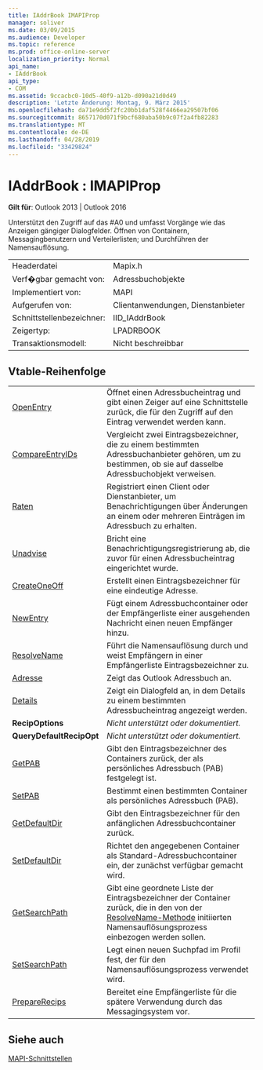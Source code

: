 ```yaml
---
title: IAddrBook IMAPIProp
manager: soliver
ms.date: 03/09/2015
ms.audience: Developer
ms.topic: reference
ms.prod: office-online-server
localization_priority: Normal
api_name:
- IAddrBook
api_type:
- COM
ms.assetid: 9ccacbc0-10d5-40f9-a12b-d090a21d0d49
description: 'Letzte Änderung: Montag, 9. März 2015'
ms.openlocfilehash: da71e9dd5f2fc20bb1daf528f4466ea29507bf06
ms.sourcegitcommit: 8657170d071f9bcf680aba50b9c07f2a4fb82283
ms.translationtype: MT
ms.contentlocale: de-DE
ms.lasthandoff: 04/28/2019
ms.locfileid: "33429824"
---
```

# <a name="iaddrbook--imapiprop"></a>IAddrBook : IMAPIProp

  
  
**Gilt für**: Outlook 2013 | Outlook 2016 
  
Unterstützt den Zugriff auf das #A0 und umfasst Vorgänge wie das Anzeigen gängiger Dialogfelder. Öffnen von Containern, Messagingbenutzern und Verteilerlisten; und Durchführen der Namensauflösung.
  
|||
|:-----|:-----|
|Headerdatei  <br/> |Mapix.h  <br/> |
|Verf�gbar gemacht von:  <br/> |Adressbuchobjekte  <br/> |
|Implementiert von:  <br/> |MAPI  <br/> |
|Aufgerufen von:  <br/> |Clientanwendungen, Dienstanbieter  <br/> |
|Schnittstellenbezeichner:  <br/> |IID_IAddrBook  <br/> |
|Zeigertyp:  <br/> |LPADRBOOK  <br/> |
|Transaktionsmodell:  <br/> |Nicht beschreibbar  <br/> |
   
## <a name="vtable-order"></a>Vtable-Reihenfolge

|||
|:-----|:-----|
|[OpenEntry](iaddrbook-openentry.md) <br/> |Öffnet einen Adressbucheintrag und gibt einen Zeiger auf eine Schnittstelle zurück, die für den Zugriff auf den Eintrag verwendet werden kann.  <br/> |
|[CompareEntryIDs](iaddrbook-compareentryids.md) <br/> |Vergleicht zwei Eintragsbezeichner, die zu einem bestimmten Adressbuchanbieter gehören, um zu bestimmen, ob sie auf dasselbe Adressbuchobjekt verweisen.  <br/> |
|[Raten](iaddrbook-advise.md) <br/> |Registriert einen Client oder Dienstanbieter, um Benachrichtigungen über Änderungen an einem oder mehreren Einträgen im Adressbuch zu erhalten.  <br/> |
|[Unadvise](iaddrbook-unadvise.md) <br/> |Bricht eine Benachrichtigungsregistrierung ab, die zuvor für einen Adressbucheintrag eingerichtet wurde.  <br/> |
|[CreateOneOff](iaddrbook-createoneoff.md) <br/> |Erstellt einen Eintragsbezeichner für eine eindeutige Adresse.  <br/> |
|[NewEntry](iaddrbook-newentry.md) <br/> |Fügt einem Adressbuchcontainer oder der Empfängerliste einer ausgehenden Nachricht einen neuen Empfänger hinzu.  <br/> |
|[ResolveName](iaddrbook-resolvename.md) <br/> |Führt die Namensauflösung durch und weist Empfängern in einer Empfängerliste Eintragsbezeichner zu.  <br/> |
|[Adresse](iaddrbook-address.md) <br/> |Zeigt das Outlook Adressbuch an.  <br/> |
|[Details](iaddrbook-details.md) <br/> |Zeigt ein Dialogfeld an, in dem Details zu einem bestimmten Adressbucheintrag angezeigt werden.  <br/> |
|**RecipOptions** <br/> | *Nicht unterstützt oder dokumentiert.*  <br/> |
|**QueryDefaultRecipOpt** <br/> | *Nicht unterstützt oder dokumentiert.*  <br/> |
|[GetPAB](iaddrbook-getpab.md) <br/> |Gibt den Eintragsbezeichner des Containers zurück, der als persönliches Adressbuch (PAB) festgelegt ist.  <br/> |
|[SetPAB](iaddrbook-setpab.md) <br/> |Bestimmt einen bestimmten Container als persönliches Adressbuch (PAB).  <br/> |
|[GetDefaultDir](iaddrbook-getdefaultdir.md) <br/> |Gibt den Eintragsbezeichner für den anfänglichen Adressbuchcontainer zurück.  <br/> |
|[SetDefaultDir](iaddrbook-setdefaultdir.md) <br/> |Richtet den angegebenen Container als Standard-Adressbuchcontainer ein, der zunächst verfügbar gemacht wird.  <br/> |
|[GetSearchPath](iaddrbook-getsearchpath.md) <br/> |Gibt eine geordnete Liste der Eintragsbezeichner der Container zurück, die in den von der [ResolveName-Methode](iaddrbook-resolvename.md) initiierten Namensauflösungsprozess einbezogen werden sollen.  <br/> |
|[SetSearchPath](iaddrbook-setsearchpath.md) <br/> |Legt einen neuen Suchpfad im Profil fest, der für den Namensauflösungsprozess verwendet wird.  <br/> |
|[PrepareRecips](iaddrbook-preparerecips.md) <br/> |Bereitet eine Empfängerliste für die spätere Verwendung durch das Messagingsystem vor.  <br/> |
   
## <a name="see-also"></a>Siehe auch



[MAPI-Schnittstellen](mapi-interfaces.md)

